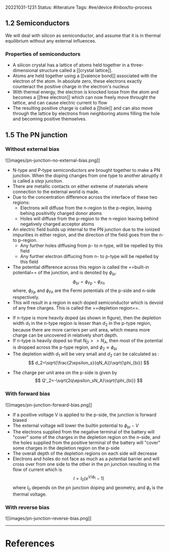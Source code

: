 20221031-1231
Status: #literature 
Tags: #ee/device #inbox/to-process

## 1.2 Semiconductors

We will deal with silicon as semiconductor, and assume that it is in thermal equilibrium without any external influences.

### Properties of semiconductors

- A silicon crystal has a lattice of atoms held together in a three-dimensional structure called a [[crystal lattice]].
- Atoms are held together using a [[valence bond]] associated with the electron of the atom. In absolute zero, these electrons exactly counteract the positive charge in the electron's nucleus
- With thermal energy, the electron is knocked loose from the atom and becomes a [[free electron]] which can now freely move throught the lattice, and can cause electric current to flow
- The resulting positive charge is called a [[hole]] and can also move through the lattice by electrons from neighboring atoms filling the hole and becoming positive themselves.




## 1.5 The PN junction

### Without external bias

![[images/pn-junction-no-external-bias.png]]

- N-type and P-type semiconductors are brought together to make a PN junction. When the doping changes from one type to another abruptly it is called a *step* junction.
- There are metallic contacts on either extreme of materials where connection to the external world is made.
- Due to the concentration difference across the interface of these two regions:
	- Electrons will diffuse from the n-region to the p-region, leaving behing positivitly charged donor atoms
	- Holes will diffuse from the p-region to the n-region leaving behind negatively charged acceptor atoms
- An electric field builds up internal to the PN junction due to the ionized impurities in either region, and the direction of the field goes from the n- to p-region.
	- Any further holes diffusing from p- to n-type, will be repelled by this field
	- Any further electron diffucing from n- to p-type will be repelled by this field
- The potential difference across this region is called the ==built-in potential== of the junction, and is denoted by $\phi_{bi}$.
	$$\phi_{bi} = \phi_{Fp}-\phi_{Fn}$$
	where, $\phi_{Fp}$ and $\phi_{Fn}$ are the Fermi potentials of the p-side and n-side respectively.
- This will result in a region in each doped semiconductor which is devoid of any free charges. This is called the ==depletion region==.
* If n-type is more heavily doped (as shown in figure), then the depletion width $d_1$ in the n-type region is lesser than $d_2$ in the p-type region, because there are more carriers per unit area, which means more charge can be uncovered in relatively short depth. 
* If n-type is heavily doped so that $N_D >> N_A$,  then most of the potential is dropped across the p-type region, and $\phi_2 \approx \phi_{bi}$
* The depletion width $d_1$ will be very small and $d_2$ can be calculated as :
$$
d_2=\sqrt{\frac{2\epsilon_s}{qN_A}}\sqrt{\phi_{bi}}
$$
- The charge per unit area on the p-side is given by
$$
Q'_2=-\sqrt{2q\epsilon_sN_A}\sqrt{\phi_{bi}}
$$

### With forward bias

![[images/pn-junction-forward-bias.png]]

- If a positive voltage V is applied to the p-side, the junction is forward biased
- The external voltage will lower the builtin potential to $\phi_{bi}-V$
- The electrons supplied from the negative terminal of the battery will "cover" some of the charges in the depletion region on the n-side, and the holes supplied from the positive terminal of the battery will "cover" some charges in the depletion region on the p-side
- The overall depth of the depletion regions on each side will decrease
- Electrons and holes do not face as much as a potential barrier and will cross over from one side to the other in the pn junction resulting in the flow of current which is
$$
I = I_0(e^{V/\phi_t}- 1)
$$
where $I_0$ depends on the pn junction doping and geometry, and $\phi_t$ is the thermal voltage.

### With reverse bias
![[images/pn-junction-reverse-bias.png]]



---
# References